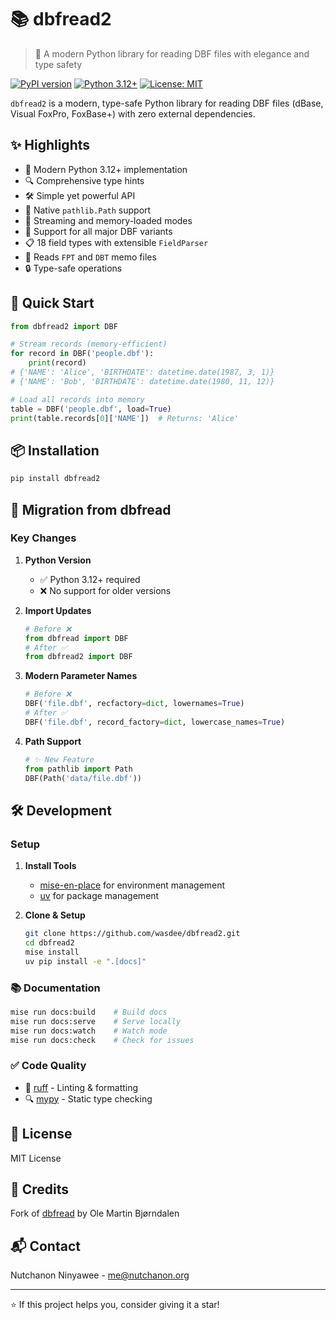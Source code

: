 # 📚 dbfread2

> 🚀 A modern Python library for reading DBF files with elegance and type safety

[![PyPI version](https://badge.fury.io/py/dbfread2.svg)](https://badge.fury.io/py/dbfread2)
[![Python 3.12+](https://img.shields.io/badge/python-3.12+-blue.svg)](https://www.python.org/downloads/)
[![License: MIT](https://img.shields.io/badge/License-MIT-yellow.svg)](https://opensource.org/licenses/MIT)

`dbfread2` is a modern, type-safe Python library for reading DBF files (dBase, Visual FoxPro, FoxBase+) with zero external dependencies.

## ✨ Highlights

- 🐍 Modern Python 3.12+ implementation
- 🔍 Comprehensive type hints
- 🛠️ Simple yet powerful API
- 📁 Native `pathlib.Path` support
- 🔄 Streaming and memory-loaded modes
- 📝 Support for all major DBF variants
- 📋 18 field types with extensible `FieldParser`
- 📎 Reads `FPT` and `DBT` memo files
- 🔒 Type-safe operations

## 🚀 Quick Start

```python
from dbfread2 import DBF

# Stream records (memory-efficient)
for record in DBF('people.dbf'):
    print(record)
# {'NAME': 'Alice', 'BIRTHDATE': datetime.date(1987, 3, 1)}
# {'NAME': 'Bob', 'BIRTHDATE': datetime.date(1980, 11, 12)}

# Load all records into memory
table = DBF('people.dbf', load=True)
print(table.records[0]['NAME'])  # Returns: 'Alice'
```

## 📦 Installation

```bash
pip install dbfread2
```

## 🔄 Migration from dbfread

### Key Changes

1. **Python Version**

   - ✅ Python 3.12+ required
   - ❌ No support for older versions

2. **Import Updates**

   ```python
   # Before ❌
   from dbfread import DBF
   # After ✅
   from dbfread2 import DBF
   ```

3. **Modern Parameter Names**

   ```python
   # Before ❌
   DBF('file.dbf', recfactory=dict, lowernames=True)
   # After ✅
   DBF('file.dbf', record_factory=dict, lowercase_names=True)
   ```

4. **Path Support**
   ```python
   # ✨ New Feature
   from pathlib import Path
   DBF(Path('data/file.dbf'))
   ```

## 🛠️ Development

### Setup

1. **Install Tools**

   - [mise-en-place](https://mise.jdx.dev/) for environment management
   - [uv](https://github.com/astral-sh/uv) for package management

2. **Clone & Setup**
   ```bash
   git clone https://github.com/wasdee/dbfread2.git
   cd dbfread2
   mise install
   uv pip install -e ".[docs]"
   ```

### 📚 Documentation

```bash
mise run docs:build    # Build docs
mise run docs:serve    # Serve locally
mise run docs:watch    # Watch mode
mise run docs:check    # Check for issues
```

### ✅ Code Quality

- 🧹 [ruff](https://github.com/astral-sh/ruff) - Linting & formatting
- 🔍 [mypy](https://mypy-lang.org/) - Static type checking

## 📄 License

MIT License

## 🙏 Credits

Fork of [dbfread](https://github.com/olemb/dbfread) by Ole Martin Bjørndalen

## 📬 Contact

Nutchanon Ninyawee - me@nutchanon.org

---

⭐️ If this project helps you, consider giving it a star!

